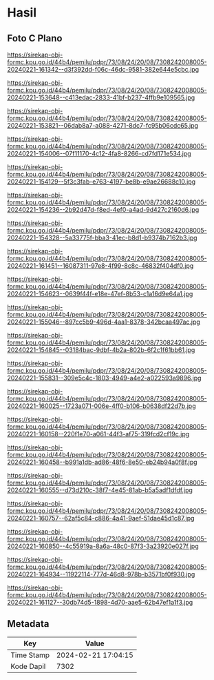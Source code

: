 # Hasil

## Foto C Plano

https://sirekap-obj-formc.kpu.go.id/44b4/pemilu/pdpr/73/08/24/20/08/7308242008005-20240221-161342--d3f392dd-f06c-46dc-9581-382e644e5cbc.jpg

https://sirekap-obj-formc.kpu.go.id/44b4/pemilu/pdpr/73/08/24/20/08/7308242008005-20240221-153648--c413edac-2833-41bf-b237-4ffb9e109565.jpg

https://sirekap-obj-formc.kpu.go.id/44b4/pemilu/pdpr/73/08/24/20/08/7308242008005-20240221-153821--06dab8a7-a088-4271-8dc7-fc95b06cdc65.jpg

https://sirekap-obj-formc.kpu.go.id/44b4/pemilu/pdpr/73/08/24/20/08/7308242008005-20240221-154006--07f11170-4c12-4fa8-8266-cd7fd171e534.jpg

https://sirekap-obj-formc.kpu.go.id/44b4/pemilu/pdpr/73/08/24/20/08/7308242008005-20240221-154129--5f3c3fab-e763-4197-be8b-e9ae26688c10.jpg

https://sirekap-obj-formc.kpu.go.id/44b4/pemilu/pdpr/73/08/24/20/08/7308242008005-20240221-154236--2b92d47d-f8ed-4ef0-a4ad-9d427c2160d6.jpg

https://sirekap-obj-formc.kpu.go.id/44b4/pemilu/pdpr/73/08/24/20/08/7308242008005-20240221-154328--5a33775f-bba3-41ec-b8d1-b9374b7162b3.jpg

https://sirekap-obj-formc.kpu.go.id/44b4/pemilu/pdpr/73/08/24/20/08/7308242008005-20240221-161451--16087311-97e8-4f99-8c8c-46832f404df0.jpg

https://sirekap-obj-formc.kpu.go.id/44b4/pemilu/pdpr/73/08/24/20/08/7308242008005-20240221-154623--0639f44f-e18e-47ef-8b53-c1a16d9e64a1.jpg

https://sirekap-obj-formc.kpu.go.id/44b4/pemilu/pdpr/73/08/24/20/08/7308242008005-20240221-155046--897cc5b9-496d-4aa1-8378-342bcaa497ac.jpg

https://sirekap-obj-formc.kpu.go.id/44b4/pemilu/pdpr/73/08/24/20/08/7308242008005-20240221-154845--03184bac-9dbf-4b2a-802b-6f2c1f61bb61.jpg

https://sirekap-obj-formc.kpu.go.id/44b4/pemilu/pdpr/73/08/24/20/08/7308242008005-20240221-155831--309e5c4c-1803-4949-a4e2-a022593a9896.jpg

https://sirekap-obj-formc.kpu.go.id/44b4/pemilu/pdpr/73/08/24/20/08/7308242008005-20240221-160025--1723a071-006e-4ff0-b106-b0638df22d7b.jpg

https://sirekap-obj-formc.kpu.go.id/44b4/pemilu/pdpr/73/08/24/20/08/7308242008005-20240221-160158--220f1e70-a061-44f3-af75-319fcd2cf19c.jpg

https://sirekap-obj-formc.kpu.go.id/44b4/pemilu/pdpr/73/08/24/20/08/7308242008005-20240221-160458--b991a1db-ad86-48f6-8e50-eb24b94a0f8f.jpg

https://sirekap-obj-formc.kpu.go.id/44b4/pemilu/pdpr/73/08/24/20/08/7308242008005-20240221-160555--d73d210c-38f7-4e45-81ab-b5a5adf1dfdf.jpg

https://sirekap-obj-formc.kpu.go.id/44b4/pemilu/pdpr/73/08/24/20/08/7308242008005-20240221-160757--62af5c84-c886-4a41-9aef-51dae45d1c87.jpg

https://sirekap-obj-formc.kpu.go.id/44b4/pemilu/pdpr/73/08/24/20/08/7308242008005-20240221-160850--4c55919a-8a6a-48c0-87f3-3a23920e027f.jpg

https://sirekap-obj-formc.kpu.go.id/44b4/pemilu/pdpr/73/08/24/20/08/7308242008005-20240221-164934--11922114-777d-46d8-978b-b3571bf0f930.jpg

https://sirekap-obj-formc.kpu.go.id/44b4/pemilu/pdpr/73/08/24/20/08/7308242008005-20240221-161127--30db74d5-1898-4d70-aae5-62b47ef1a1f3.jpg


## Metadata

| Key        | Value               |
| ---------- | ------------------- |
| Time Stamp | 2024-02-21 17:04:15 |
| Kode Dapil | 7302                |



